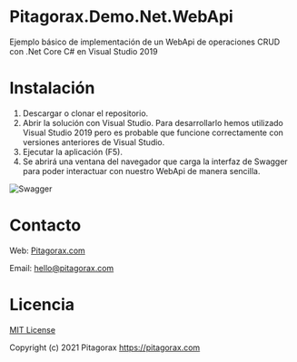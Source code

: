 # Pitagorax.Demo.Net.WebApi
Ejemplo básico de implementación de un WebApi de operaciones CRUD con .Net Core C# en Visual Studio 2019

# Instalación
1. Descargar o clonar el repositorio.
2. Abrir la solución con Visual Studio. Para desarrollarlo hemos utilizado Visual Studio 2019 pero es probable que funcione correctamente con versiones anteriores de Visual Studio.
3. Ejecutar la aplicación (F5).
4. Se abrirá una ventana del navegador que carga la interfaz de Swagger para poder interactuar con nuestro WebApi de manera sencilla.


![Swagger](https://github.com/PitagoraX/Pitagorax.Demo.WebApi/blob/main/Images/Swagger.png)

# Contacto
Web: [Pitagorax.com](https://www.pitagorax.com)

Email: hello@pitagorax.com

# Licencia
[MIT License](https://opensource.org/licenses/MIT)

Copyright (c) 2021 Pitagorax <https://pitagorax.com>




